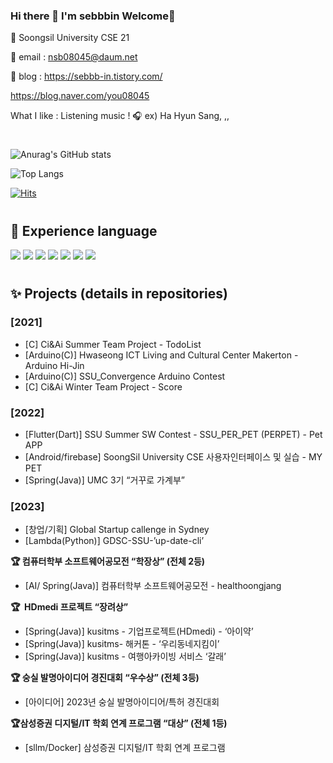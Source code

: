 ### Hi there 👋 I'm sebbbin Welcome🥰
🏫 Soongsil University CSE 21

📧 email : nsb08045@daum.net

📰 blog : https://sebbb-in.tistory.com/

https://blog.naver.com/you08045

What I like : Listening music ! 🎧
ex) Ha Hyun Sang, ,,

#
![Anurag's GitHub stats](https://github-readme-stats.vercel.app/api?username=sebbbin&show_icons=true&theme=github_dark)

![Top Langs](https://github-readme-stats.vercel.app/api/top-langs/?username=sebbbin&layout=compact&theme=github_dark)

[![Hits](https://hits.seeyoufarm.com/api/count/incr/badge.svg?url=https%3A%2F%2Fgithub.com%2Fsebbbin%2Fhit-counter&count_bg=%2379C83D&title_bg=%23555555&icon=&icon_color=%23E7E7E7&title=hits&edge_flat=false)](https://hits.seeyoufarm.com)
#
## 🧸 Experience language

<img src="https://img.shields.io/badge/C-skyblue?style=flat&logo=C&logoColor=A8B9CC"/>  <img src="https://img.shields.io/badge/C++-navy?style=flat&logo=C++&logoColor=00599C"/>  <img src="https://img.shields.io/badge/Java-yellow?style=flat&logo=Java&logoColor=F7DF1E"/>  <img src="https://img.shields.io/badge/Python-darkblue?style=flat&logo=Python&logoColor=3776ABE"/>  <img src="https://img.shields.io/badge/Android Studio-green?style=flat&logo=Android Studio&logoColor=3DDC84"/>  <img src="https://img.shields.io/badge/Flutter-blue?style=flat&logo=Flutter&logoColor=02569B"/>  <img src="https://img.shields.io/badge/Dart-gray?style=flat&logo=Dart&logoColor=0175C2"/> 
#
## ✨ Projects (details in repositories)

### [2021]
- [C] Ci&Ai Summer Team Project - TodoList
- [Arduino(C)] Hwaseong ICT Living and Cultural Center Makerton - Arduino Hi-Jin
- [Arduino(C)] SSU_Convergence Arduino Contest
- [C] Ci&Ai Winter Team Project - Score

### [2022]
- [Flutter(Dart)] SSU Summer SW Contest - SSU_PER_PET (PERPET) - Pet APP
- [Android/firebase] SoongSil University CSE 사용자인터페이스 및 실습 - MY PET
- [Spring(Java)] UMC 3기 “거꾸로 가계부”

### [2023]
- [창업/기획] Global Startup callenge in Sydney
- [Lambda(Python)] GDSC-SSU-’up-date-cli’

**🏆 컴퓨터학부 소프트웨어공모전 “학장상” (전체 2등)**
- [AI/ Spring(Java)] 컴퓨터학부 소프트웨어공모전 - healthoongjang
  
**🏆  HDmedi 프로젝트 “장려상”**
- [Spring(Java)] kusitms - 기업프로젝트(HDmedi) - ‘아이약’
- [Spring(Java)] kusitms- 해커톤 - ‘우리동네지킴이’
- [Spring(Java)] kusitms - 여행아카이빙 서비스 ‘갈래’
  
**🏆 숭실 발명아이디어 경진대회 “우수상” (전체 3등)**
- [아이디어] 2023년 숭실 발명아이디어/특허 경진대회
  
**🏆삼성증권 디지털/IT 학회 연계 프로그램 “대상” (전체 1등)**
- [sllm/Docker] 삼성증권 디지털/IT 학회 연계 프로그램

<!--
**sebbbin/sebbbin** is a ✨ _special_ ✨ repository because its `README.md` (this file) appears on your GitHub profile.
🏫

- 🔭 I’m currently working on ...
- 🌱 I’m currently learning ...
- 👯 I’m looking to collaborate on ...
- 🤔 I’m looking for help with ...
- 💬 Ask me about ...
- 📫 How to reach me: ...
- 😄 Pronouns: ...
- ⚡ Fun fact: ...
-->
